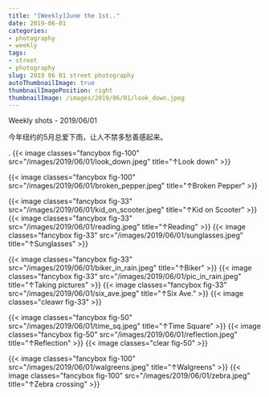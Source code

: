 ```yaml
---
title: "[Weekly]June the 1st.."
date: 2019-06-01
categories:
- photography
- weekly
tags:
- street
- photography
slug: 2019 06 01 street photography
autoThumbnailImage: true
thumbnailImagePosition: right
thumbnailImage: /images/2019/06/01/look_down.jpeg
---
```


Weekly shots - 2019/06/01
<!--more-->

今年纽约的5月总爱下雨，让人不禁多愁善感起来。

.
{{< image classes="fancybox fig-100" src="/images/2019/06/01/look_down.jpeg"  title="↑Look down" >}}

{{< image classes="fancybox fig-100" src="/images/2019/06/01/broken_pepper.jpeg"  title="↑Broken Pepper" >}}

{{< image classes="fancybox fig-33" src="/images/2019/06/01/kid_on_scooter.jpeg"  title="↑Kid on Scooter" >}}
{{< image classes="fancybox fig-33" src="/images/2019/06/01/reading.jpeg"  title="↑Reading" >}}
{{< image classes="fancybox fig-33" src="/images/2019/06/01/sunglasses.jpeg"  title="↑Sunglasses" >}}

{{< image classes="fancybox fig-33" src="/images/2019/06/01/biker_in_rain.jpeg"  title="↑Biker" >}}
{{< image classes="fancybox fig-33" src="/images/2019/06/01/pic_in_rain.jpeg"  title="↑Taking pictures" >}}
{{< image classes="fancybox fig-33" src="/images/2019/06/01/six_ave.jpeg"  title="↑Six Ave." >}}
{{< image classes="cleawr fig-33" >}}


{{< image classes="fancybox fig-50" src="/images/2019/06/01/time_sq.jpeg"  title="↑Time Square" >}}
{{< image classes="fancybox fig-50" src="/images/2019/06/01/reflection.jpeg"  title="↑Reflection" >}}
{{< image classes="clear fig-50" >}}

{{< image classes="fancybox fig-100" src="/images/2019/06/01/walgreens.jpeg"  title="↑Walgreens" >}}
{{< image classes="fancybox fig-100" src="/images/2019/06/01/zebra.jpeg"  title="↑Zebra crossing" >}}